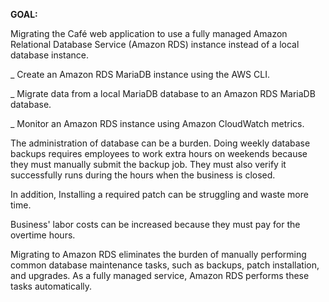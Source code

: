 **GOAL:**

Migrating the Café web application to use a fully managed Amazon Relational Database Service (Amazon RDS) instance instead of a local database instance.


_ Create an Amazon RDS MariaDB instance using the AWS CLI.

_ Migrate data from a local MariaDB database to an Amazon RDS MariaDB database.

_ Monitor an Amazon RDS instance using Amazon CloudWatch metrics.


The administration of database can be a burden. Doing weekly database backups requires employees to work extra hours on weekends because they must manually submit the backup job. They must also verify it successfully runs during the hours when the business is closed.

In addition, Installing a required patch can be struggling and waste more time.

Business' labor costs can be increased because they must pay for the overtime hours.

Migrating to Amazon RDS eliminates the burden of manually performing common database maintenance tasks, such as backups, patch installation, and upgrades. As a fully managed service, Amazon RDS performs these tasks automatically.
